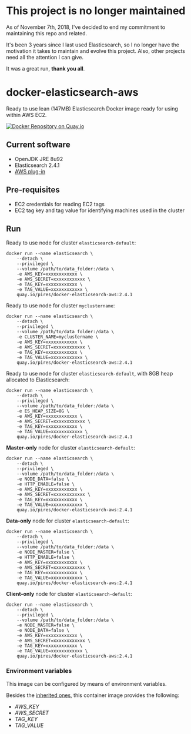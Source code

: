 # This project is no longer maintained

As of November 7th, 2018, I've decided to end my commitment to maintaining this repo and related.

It's been 3 years since I last used Elasticsearch, so I no longer have the motivation it takes to maintain and evolve this project. Also, other projects need all the attention I can give.

It was a great run, **thank you all**.

# docker-elasticsearch-aws

Ready to use lean (147MB) Elasticsearch Docker image ready for using within AWS EC2.

[![Docker Repository on Quay.io](https://quay.io/repository/pires/docker-elasticsearch-aws/status "Docker Repository on Quay.io")](https://quay.io/repository/pires/docker-elasticsearch-aws)

## Current software

* OpenJDK JRE 8u92
* Elasticsearch 2.4.1
* [AWS plug-in](https://www.elastic.co/guide/en/elasticsearch/plugins/current/cloud-aws.html)

## Pre-requisites

* EC2 credentials for reading EC2 tags
* EC2 tag key and tag value for identifying machines used in the cluster

## Run

Ready to use node for cluster `elasticsearch-default`:
```
docker run --name elasticsearch \
	--detach \
	--privileged \
	--volume /path/to/data_folder:/data \
	-e AWS_KEY=xxxxxxxxxxxx \
	-e AWS_SECRET=xxxxxxxxxxxx \
	-e TAG_KEY=xxxxxxxxxxxx \
	-e TAG_VALUE=xxxxxxxxxxxx \
	quay.io/pires/docker-elasticsearch-aws:2.4.1
```

Ready to use node for cluster `myclustername`:
```
docker run --name elasticsearch \
	--detach \
	--privileged \
	--volume /path/to/data_folder:/data \
	-e CLUSTER_NAME=myclustername \
	-e AWS_KEY=xxxxxxxxxxxx \
	-e AWS_SECRET=xxxxxxxxxxxx \
	-e TAG_KEY=xxxxxxxxxxxx \
	-e TAG_VALUE=xxxxxxxxxxxx \
	quay.io/pires/docker-elasticsearch-aws:2.4.1
```

Ready to use node for cluster `elasticsearch-default`, with 8GB heap allocated to Elasticsearch:
```
docker run --name elasticsearch \
	--detach \
	--privileged \
	--volume /path/to/data_folder:/data \
	-e ES_HEAP_SIZE=8G \
	-e AWS_KEY=xxxxxxxxxxxx \
	-e AWS_SECRET=xxxxxxxxxxxx \
	-e TAG_KEY=xxxxxxxxxxxx \
	-e TAG_VALUE=xxxxxxxxxxxx \
	quay.io/pires/docker-elasticsearch-aws:2.4.1
```

**Master-only** node for cluster `elasticsearch-default`:
```
docker run --name elasticsearch \
	--detach \
	--privileged \
	--volume /path/to/data_folder:/data \
	-e NODE_DATA=false \
	-e HTTP_ENABLE=false \
	-e AWS_KEY=xxxxxxxxxxxx \
	-e AWS_SECRET=xxxxxxxxxxxx \
	-e TAG_KEY=xxxxxxxxxxxx \
	-e TAG_VALUE=xxxxxxxxxxxx \
	quay.io/pires/docker-elasticsearch-aws:2.4.1
```

**Data-only** node for cluster `elasticsearch-default`:
```
docker run --name elasticsearch \
	--detach \
	--privileged \
	--volume /path/to/data_folder:/data \
	-e NODE_MASTER=false \
	-e HTTP_ENABLE=false \
	-e AWS_KEY=xxxxxxxxxxxx \
	-e AWS_SECRET=xxxxxxxxxxxx \
	-e TAG_KEY=xxxxxxxxxxxx \
	-e TAG_VALUE=xxxxxxxxxxxx \
	quay.io/pires/docker-elasticsearch-aws:2.4.1
```

**Client-only** node for cluster `elasticsearch-default`:
```
docker run --name elasticsearch \
	--detach \
	--privileged \
	--volume /path/to/data_folder:/data \
	-e NODE_MASTER=false \
	-e NODE_DATA=false \
	-e AWS_KEY=xxxxxxxxxxxx \
	-e AWS_SECRET=xxxxxxxxxxxx \
	-e TAG_KEY=xxxxxxxxxxxx \
	-e TAG_VALUE=xxxxxxxxxxxx \
	quay.io/pires/docker-elasticsearch-aws:2.4.1
```

### Environment variables

This image can be configured by means of environment variables.

Besides the [inherited ones](https://github.com/pires/docker-elasticsearch), this container image provides the following:

* *AWS_KEY*
* *AWS_SECRET*
* *TAG_KEY*
* *TAG_VALUE*
